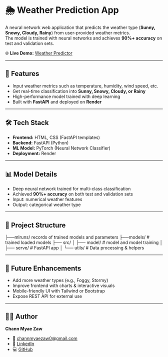 # 🌦️ Weather Prediction App

A neural network web application that predicts the weather type (**Sunny, Snowy, Cloudy, Rainy**) from user-provided weather metrics.  
The model is trained with neural networks and achieves **90%+ accuracy** on test and validation sets.  

🌐 **Live Demo:** [Weather Predictor](https://weather-type-prediction-nn.onrender.com)  

---

## 🚀 Features
- Input weather metrics such as temperature, humidity, wind speed, etc.  
- Get real-time classification into **Sunny, Snowy, Cloudy, or Rainy**  
- High-performance model trained with deep learning  
- Built with **FastAPI** and deployed on **Render**  

---

## 🛠️ Tech Stack
- **Frontend:** HTML, CSS (FastAPI templates)  
- **Backend:** FastAPI (Python)  
- **ML Model:** PyTorch (Neural Network Classifier)  
- **Deployment:** Render  

---

## 📊 Model Details
- Deep neural network trained for multi-class classification  
- Achieved **90%+ accuracy** on both test and validation sets  
- Input: numerical weather features  
- Output: categorical weather type  

---

## 📂 Project Structure
├──mlruns/ records of trained models and parameters
├──models/ # trained loaded models
├── src/
│ ├── model/ # model and model training
│ ├── serve/ # FastAPI app
│ └── utils/ # Data processing & helpers

---

## 🔮 Future Enhancements
- Add more weather types (e.g., Foggy, Stormy)  
- Improve frontend with charts & interactive visuals  
- Mobile-friendly UI with Tailwind or Bootstrap  
- Expose REST API for external use  

---

## 👨‍💻 Author
**Chann Myae Zaw**  
- 📧 [channmyaezaw0@gmail.com](mailto:channmyaezaw0@gmail.com)  
- 🔗 [LinkedIn](https://www.linkedin.com/in/chann-myae-zaw-37373632a)  
- 💻 [GitHub](https://github.com/ChannMyae-Zaw)

